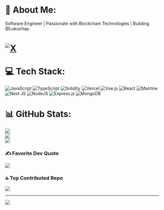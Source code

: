  # 💫 About Me:
Software Engineer | Passionate with Blockchain Technologies | Building @Lukuchap.

 


 
# [![X](https://img.shields.io/badge/X-black.svg?logo=X&logoColor=white)](https://x.com/julius_marenga) 

# 💻 Tech Stack:
![JavaScript](https://img.shields.io/badge/javascript-%23323330.svg?style=for-the-badge&logo=javascript&logoColor=%23F7DF1E) ![TypeScript](https://img.shields.io/badge/typescript-%23007ACC.svg?style=for-the-badge&logo=typescript&logoColor=white) ![Solidity](https://img.shields.io/badge/Solidity-%23363636.svg?style=for-the-badge&logo=solidity&logoColor=white) ![Vercel](https://img.shields.io/badge/vercel-%23000000.svg?style=for-the-badge&logo=vercel&logoColor=white)  ![Vue.js](https://img.shields.io/badge/vue.js-%2335495e.svg?style=for-the-badge&logo=vuedotjs&logoColor=%234FC08D)  ![React](https://img.shields.io/badge/react-%2320232a.svg?style=for-the-badge&logo=react&logoColor=%2361DAFB) ![Mantine](https://img.shields.io/badge/Mantine-ffffff?style=for-the-badge&logo=Mantine&logoColor=339af0)  ![Next JS](https://img.shields.io/badge/Next-black?style=for-the-badge&logo=next.js&logoColor=white) ![NodeJS](https://img.shields.io/badge/node.js-6DA55F?style=for-the-badge&logo=node.js&logoColor=white) ![Express.js](https://img.shields.io/badge/express.js-%23404d59.svg?style=for-the-badge&logo=express&logoColor=%2361DAFB)  ![MongoDB](https://img.shields.io/badge/MongoDB-%234ea94b.svg?style=for-the-badge&logo=mongodb&logoColor=white) 

# 📊 GitHub Stats:
![](https://github-readme-stats.vercel.app/api?username=marenga14&theme=dark&hide_border=true&include_all_commits=true&count_private=false)<br/>
![](https://github-readme-streak-stats.herokuapp.com/?user=marenga14&theme=dark&hide_border=true)<br/>
![](https://github-readme-stats.vercel.app/api/top-langs/?username=marenga14&theme=dark&hide_border=true&include_all_commits=true&count_private=false&layout=compact)

### ✍️ Favorite Dev Quote
![](https://quotes-github-readme.vercel.app/api?type=vetical&theme=radical)

### 🔝 Top Contributed Repo
![](https://github-contributor-stats.vercel.app/api?username=marenga14&limit=5&theme=dark&combine_all_yearly_contributions=true)

---
[![](https://visitcount.itsvg.in/api?id=marenga14&icon=0&color=0)](https://visitcount.itsvg.in)

<!-- Proudly created with GPRM ( https://gprm.itsvg.in ) -->
